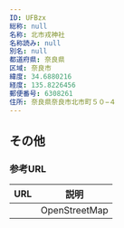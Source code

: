```yaml
---
ID: UFBzx
総称: null
名称: 北市戎神社
名称読み: null
別名: null
都道府県: 奈良県
区域: 奈良市
緯度: 34.6880216
経度: 135.8226456
郵便番号: 6308261
住所: 奈良県奈良市北市町５０−４
---
```


## その他

### 参考URL

| URL | 説明          |
| --- | ------------- |
|     | OpenStreetMap |
